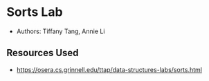 # Sorts Lab

* Authors: Tiffany Tang, Annie Li

## Resources Used

* https://osera.cs.grinnell.edu/ttap/data-structures-labs/sorts.html
